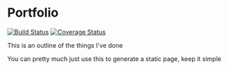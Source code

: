 Portfolio
=========

[![Build Status](https://travis-ci.org/ayroblu/portfolio.svg?branch=master)](https://travis-ci.org/ayroblu/portfolio)
[![Coverage Status](https://coveralls.io/repos/github/ayroblu/portfolio/badge.svg?branch=master)](https://coveralls.io/github/ayroblu/portfolio?branch=master)

This is an outline of the things I've done

You can pretty much just use this to generate a static page, keep it simple

